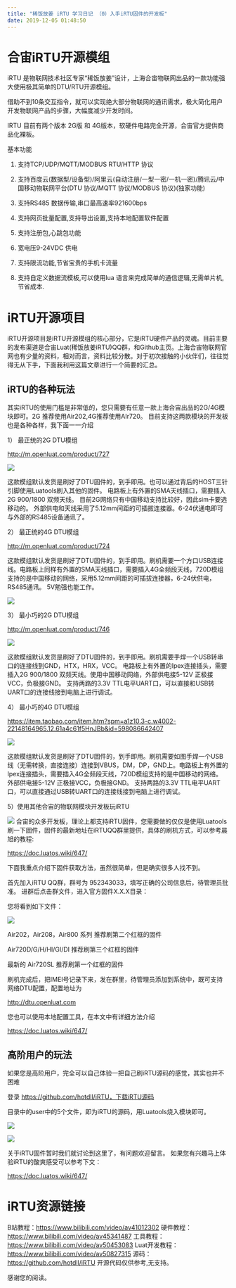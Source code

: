 ```yaml
---
title: "稀饭放姜 iRTU 学习日记 （0）入手iRTU固件的开发板"
date: 2019-12-05 01:48:50
---
```


# 合宙iRTU开源模组
iRTU 是物联网技术社区专家“稀饭放姜”设计，上海合宙物联网出品的一款功能强大使用极其简单的DTU/RTU开源模组。

借助不到10条交互指令，就可以实现绝大部分物联网的通讯需求，极大简化用户开发物联网产品的步骤，大幅度减少开发时间。

IRTU 目前有两个版本 2G版 和 4G版本，软硬件电路完全开源，合宙官方提供商品化裸板。

基本功能

1. 支持TCP/UDP/MQTT/MODBUS RTU/HTTP 协议

2. 支持百度云(数据型/设备型)/阿里云(自动注册/一型一密/一机一密)/腾讯云/中国移动物联网平台(DTU 协议/MQTT 协议/MODBUS 协议)(独家功能)

3. 支持RS485 数据传输,串口最高速率921600bps

4. 支持网页批量配置,支持导出设置,支持本地配置软件配置

5. 支持注册包,心跳包功能

6. 宽电压9-24VDC 供电

7. 支持限流功能,节省宝贵的手机卡流量

8. 支持自定义数据流模板,可以使用lua 语言来完成简单的通信逻辑,无需单片机,节省成本.

# iRTU开源项目

iRTU开源项目是iRTU开源模组的核心部分，它是iRTU硬件产品的灵魂。目前主要的发布渠道是合宙Luat(稀饭放姜iRTU)QQ群，和Github主页。上海合宙物联网官网也有少量的资料，相对而言，资料比较分散。对于初次接触的小伙伴们，往往觉得无从下手，下面我利用这篇文章进行一个简要的汇总。


## iRTU的各种玩法

其实iRTU的使用门槛是非常低的，您只需要有任意一款上海合宙出品的2G/4G模块即可。2G 推荐使用Air202,4G推荐使用AIr720。 目前支持这两款模块的开发板也是各种各样，我下面一一介绍

1） 最正统的2G DTU模组

http://m.openluat.com/product/727

![](http://doc.openluat.com/api/static/editormd/php/../uploads/5_34117.png)

这款模组默认发货是刷好了DTU固件的，到手即用。也可以通过背后的HOST三针引脚使用Luatools刷入其他的固件。 电路板上有外置的SMA天线插口，需要插入2G 900/1800 双频天线。 目前2G网络只有中国移动支持比较好，因此sim卡要选移动的。 外部供电和天线采用了5.12mm间距的可插拔连接器。6-24伏通电即可与外部的RS485设备通讯了。

2） 最正统的4G DTU模组

http://m.openluat.com/product/724


这款模组默认发货是刷好了DTU固件的，到手即用。刷机需要一个方口USB连接线。电路板上同样有外置的SMA天线插口，需要插入4G全频段天线，720D模组支持的是中国移动的网络，采用5.12mm间距的可插拔连接器，6-24伏供电，RS485通讯。 5V勉强也能工作。

![](http://doc.openluat.com/api/static/editormd/php/../uploads/5_13098.png)

3） 最小巧的2G DTU模组

http://m.openluat.com/product/746

![](http://doc.openluat.com/api/static/editormd/php/../uploads/5_95322.png)

这款模组默认发货是刷好了DTU固件的，到手即用。刷机需要手焊一个USB转串口的连接线到GND，HTX，HRX，VCC。 电路板上有外置的Ipex连接插头，需要插入2G 900/1800 双频天线。使用中国移动网络，外部供电接5-12V 正极接VCC，负极接GND。 支持两路的3.3V TTL电平UART口，可以直接和USB转UART口的连接线接到电脑上进行调试。


4） 最小巧的4G DTU模组

https://item.taobao.com/item.htm?spm=a1z10.3-c.w4002-22148164965.12.61a4c61f5HnJBb&id=598086642407

![](http://doc.openluat.com/api/static/editormd/php/../uploads/5_49157.png)

这款模组默认发货是刷好了DTU固件的，到手即用。刷机需要如图手焊一个USB线（无需转换，直接连接）连接到VBUS，DM，DP，GND上。电路板上有外置的Ipex连接插头，需要插入4G全频段天线，720D模组支持的是中国移动的网络。 外部供电接5-12V 正极接VCC，负极接GND。 支持两路的3.3V TTL电平UART口，可以直接通过USB转UART口的连接线接到电脑上进行调试。

5）使用其他合宙的物联网模块开发板玩iRTU

![](http://doc.openluat.com/api/static/editormd/php/../uploads/5_13502.jpg)
合宙的众多开发板，理论上都支持iRTU固件，您需要做的仅仅是使用Luatools刷一下固件，固件的最新地址在iRTUQQ群里提供，具体的刷机方式，可以参考晨旭的教程:

https://doc.luatos.wiki/647/

下面我重点介绍下固件获取方法，虽然很简单，但是确实很多人找不到。

首先加入iRTU QQ群，群号为 952343033，填写正确的公司信息后，待管理员批准。 进群后点击群文件，进入官方固件X.X.X目录：

您将看到如下文件：

![](http://doc.openluat.com/api/static/editormd/php/../uploads/5_67158.png)

Air202，Air208，Air800 系列 推荐刷第二个红框的固件

Air720D/G/H/HI/GI/DI 推荐刷第三个红框的固件

最新的 Air720SL 推荐刷第一个红框的固件

刷机完成后，把IMEI号记录下来，发在群里，待管理员添加到系统中，既可支持网络DTU配置，配置地址为

http://dtu.openluat.com

您也可以使用本地配置工具，在本文中有详细方法介绍

https://doc.luatos.wiki/647/

## 高阶用户的玩法

如果您是高阶用户，完全可以自己体验一把自己刷iRTU源码的感觉，其实也并不困难

登录 https://github.com/hotdll/iRTU，下载iRTU源码

目录中的user中的5个文件，即为iRTU的源码，用Luatools烧入模块即可。

![](http://doc.openluat.com/api/static/editormd/php/../uploads/5_38022.png)

![](http://doc.openluat.com/api/static/editormd/php/../uploads/5_23733.png)

关于iRTU固件暂时我们就讨论到这里了，有问题欢迎留言。 如果您有兴趣马上体验iRTU的酸爽感受可以参考下文：

https://doc.luatos.wiki/647/

# iRTU资源链接

B站教程：https://www.bilibili.com/video/av41012302
硬件教程：https://www.bilibili.com/video/av45341487
工具教程：https://www.bilibili.com/video/av50453083
Luat开发教程：https://www.bilibili.com/video/av50827315
源码：https://github.com/hotdll/iRTU
开源代码仅供参考,无支持。


感谢您的阅读。

